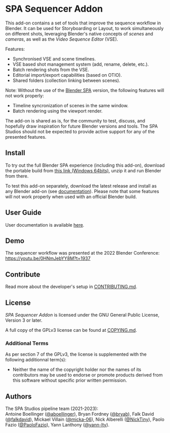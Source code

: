 # SPA Sequencer Addon

This add-on contains a set of tools that improve the sequence workflow in Blender.
It can be used for Storyboarding or Layout, to work simultaneously on different shots,
leveraging Blender's native concepts of _scenes_ and _cameras_, as well as the _Video Sequence Editor_ (VSE).

Features:
- Synchronised VSE and scene timelines.
- VSE based shot management system (add, rename, delete, etc.).
- Batch rendering shots from the VSE.
- Editorial import/export capabilities (based on OTIO).
- Shared folders (collection linking between scenes).

Note: Without the use of the [Blender SPA](https://github.com/The-SPA-Studios/blender) version, the following features will not work properly:
 - Timeline syncronization of scenes in the same window.
 - Batch rendering using the viewport render.

The add-on is shared as is, for the community to test, discuss, and hopefully draw inspiration for future Blender versions and tools.
The SPA Studios should not be expected to provide active support for any of the presented features.

## Install

To try out the full Blender SPA experience (including this add-on), download the portable build from [this link (Windows 64bits)](https://thespastudios.com/public-links/blender_spa-2.4.1-bundle-windows64.zip), unzip it and run Blender from there.

To test this add-on separately, download the latest release and install as any Blender add-on (see [documentation](https://docs.blender.org/manual/en/latest/editors/preferences/addons.html#installing-add-ons)).
Please note that some features will not work properly when used with an official Blender build.

## User Guide

User documentation is available [here](https://the-spa-studios.github.io/blender-spa-userdoc/).

## Demo

The sequencer workflow was presented at the 2022 Blender Conference:
https://youtu.be/0HNmJebYY8M?t=1937

## Contribute

Read more about the developer's setup in [CONTRIBUTING.md](./CONTRIBUTING.md).

## License

_SPA Sequencer Addon_ is licensed under the GNU General Public License, Version 3 or later.

A full copy of the GPLv3 license can be found at [COPYING.md](./COPYING.md).

### Additional Terms

As per section 7 of the GPLv3, the license is supplemented with the following additionnal term(s):

- Neither the name of the copyright holder nor the names of its contributors may be used to endorse or promote products derived from this software without specific prior written permission.

## Authors

The SPA Studios pipeline team (2021-2023):  
Antoine Boellinger ([@aboellinger](https://github.com/aboellinger)), Bryan Fordney ([@bryab](https://github.com/bryab)), Falk David ([@falkdavid](https://github.com/falkdavid)), Mickael Villain ([@micka-06](https://github.com/micka-06)), Nick Alberelli ([@NickTiny](https://github.com/NickTiny)), Paolo Fazio ([@PaoloFazio](https://github.com/PaoloFazio)), Yann Lanthony ([@yann-lty](https://github.com/yann-lty)).
